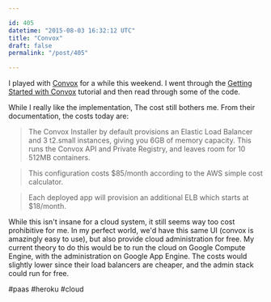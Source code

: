 ```yaml
---

id: 405
datetime: "2015-08-03 16:32:12 UTC"
title: "Convox"
draft: false
permalink: "/post/405"

---
```


I played with [Convox](http://www.convox.com/) for a while this weekend. I went through the 
[Getting Started with Convox](https://web.archive.org/web/20150926061846/http://docs.convox.com:80/docs/getting-started-with-convox/) tutorial and then read through some of the code.

While I really like the implementation, The cost still bothers me. From their documentation, the costs today are:

> The Convox Installer by default provisions an Elastic Load Balancer and 3 t2.small instances, giving you 6GB of memory capacity. This runs the Convox API and Private Registry, and leaves room for 10 512MB containers.

> This configuration costs $85/month according to the AWS simple cost calculator.

> Each deployed app will provision an additional ELB which starts at $18/month.

While this isn't insane for a cloud system, it still seems way too cost prohibitive for me. In my perfect world, we'd have this same UI (convox is amazingly easy to use), but also provide cloud administration for free. My current theory to do this would be to run the cloud on Google Compute Engine, with the administration on Google App Engine. The costs would slightly lower since their load balancers are cheaper, and the admin stack could run for free.

#paas #heroku #cloud

